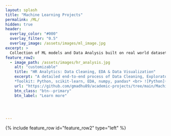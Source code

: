 ```yaml
---
layout: splash
title: "Machine Learning Projects"
permalink: /ML/
hidden: true
header:
  overlay_color: "#000"
  overlay_filter: "0.5"
  overlay_image: /assets/images/ml_image.jpg
excerpt: >
  Collection of ML models and Data Analysis built on real world datasets.
feature_row2:
  - image_path: /assets/images/hr_analysis.jpg
    alt: "customizable"
    title: "HR Analytics: Data Cleaning, EDA & Data Visualization"
    excerpt: "A detailed end-to-end process of Data Cleaning, Exploratory Data Analysis and Data Visualization to glean useful insights to make informed choices in sphere of HR analytics case studies. <br><br>
    *Toolkit: Python, scikit-learn, EDA, numpy, pandas* <br> ![Python](https://img.shields.io/badge/python-3670A0?style=for-the-badge&logo=python&logoColor=ffdd54)"
    url: "https://github.com/gmadhu89/academic-projects/tree/main/Machine-Learning/traffic-sign-classification"
    btn_class: "btn--primary"
    btn_label: "Learn more"




---
```

{% include feature_row id="feature_row2" type="left" %}










